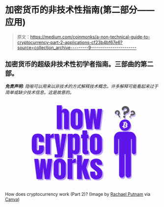# 加密货币的非技术性指南(第二部分——应用)

> 原文：<https://medium.com/coinmonks/a-non-technical-guide-to-cryptocurrency-part-2-applications-cf23b4bf67e6?source=collection_archive---------9----------------------->

## 加密货币的超级非技术性初学者指南。三部曲的第二部。

***免责声明:*** *隐喻可以用来以非技术的方式解释技术概念。许多解释可能看起来过于简单或缺少技术信息。这是故意的。*

![](img/7ddbe15178a8613e9d24d95dcf9d7fbe.png)

How does cryptocurrency work (Part 2)? (Image by [Rachael Putnam](/@robosquiggles) via [Canva](https://www.canva.com/))